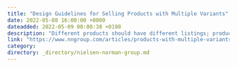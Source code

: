 ```yaml
---
title: "Design Guidelines for Selling Products with Multiple Variants"
date: 2022-05-08 16:00:00 +0000
dateadded: 2022-05-09 00:00:38 +0100
description: "Different products should have different listings; product variations should be displayed under a single listing."
link: "https://www.nngroup.com/articles/products-with-multiple-variants/"
category:
directory: _directory/nielsen-norman-group.md
---
```

